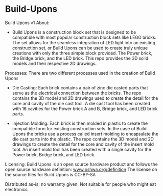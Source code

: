 # Build-Upons
Build Upons v1
About:  
- Build Upons is a construction block set that is designed to be compatible with most popular 
construction block sets like LEGO bricks. The set allows for the seamless integration of LED 
light into an existing construction set, or Build Upons can be used to create truly unique 
creations with only the three simple block provided. The Power brick, the Bridge brick, and 
the LED brick. This repo provides the 3D solid models and their respective 2D drawings. 

Processes:
There are two different processes used in the creation of Build Upons

 - Die Casting:
	Each brick contains a pair of zinc die casted parts that serve as the electrical connection between the bricks.
	The repo contains the 3D model and 2D drawings used to create the detail for the core and cavity of the die cast tool.
	A die cast tool has been created with 16 cavities for the Power brick A and B, Bridge brick, and LED brick parts.
	
 - Injection Molding:
	Each brick is then molded in plastic to create the compatible form for existing construction sets. In the case of Build Upons
	the bricks use a process called insert molding to encapsulate the die cast parts into the plastic.
	The repo contains the 3D model and 2D drawings to create the detail for the core and cavity of the insert mold tool.
	An insert mold tool has been created with a single cavity for the Power brick, Bridge brick, and LED brick.

Licensing: 
Build Upons is an open source hardware product and follows the open source hardware definition: www.oshwa.org/definition
The license on the source files for Build Upons is CC-BY-SA

Distributed as-is; no warranty given. Not suitable for people who might eat electronics. 
